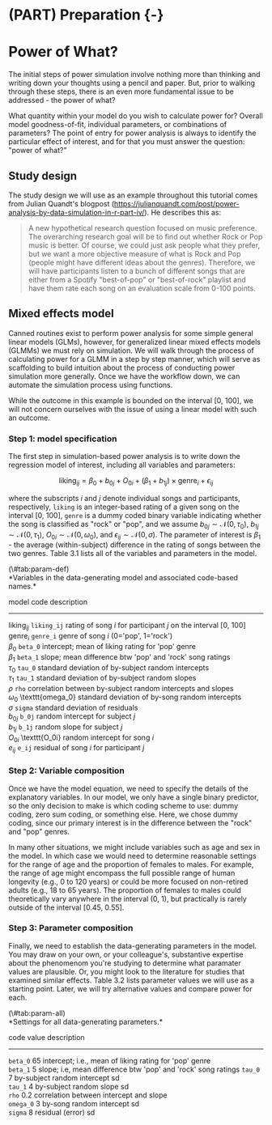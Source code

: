 


# (PART) Preparation {-}

# Power of What?

The initial steps of power simulation involve nothing more than thinking and writing down your thoughts using a pencil and paper. But, prior to walking through these steps, there is an even more fundamental issue to be addressed - the power of what?

What quantity within your model do you wish to calculate power for? Overall model goodness-of-fit, individual parameters, or combinations of parameters? The point of entry for power analysis is always to identify the particular effect of interest, and for that you must answer the question: "power of what?"

## Study design

The study design we will use as an example throughout this tutorial comes from Julian Quandt's blogpost (<https://julianquandt.com/post/power-analysis-by-data-simulation-in-r-part-iv/>). He describes this as:

> A new hypothetical research question focused on music preference. The overarching research goal will be to find out whether Rock or Pop music is better. Of course, we could just ask people what they prefer, but we want a more objective measure of what is Rock and Pop (people might have different ideas about the genres). Therefore, we will have participants listen to a bunch of different songs that are either from a Spotify "best-of-pop" or "best-of-rock" playlist and have them rate each song on an evaluation scale from 0-100 points. 

## Mixed effects model

Canned routines exist to perform power analysis for some simple general linear models (GLMs), however, for generalized linear mixed effects models (GLMMs) we must rely on simulation. We will walk through the process of calculating power for a GLMM in a step by step manner, which will serve as scaffolding to build intuition about the process of conducting power simulation more generally. Once we have the workflow down, we can automate the simulation process using functions. 

While the outcome in this example is bounded on the interval [0, 100], we will not concern ourselves with the issue of using a linear model with such an outcome. 


### Step 1: model specification

The first step in simulation-based power analysis is to write down the regression model of interest, including all variables and parameters:

$$
\textrm{liking}_{ij} = \beta_0 + b_{0j} + O_{0i} + (\beta_1 + b_{1j}) \times \textrm{genre}_i + \epsilon_{ij}
$$

where the subscripts $i$ and $j$ denote individual songs and participants, respectively, `liking` is an integer-based rating of a given song on the interval [0, 100], `genre` is a dummy coded binary variable indicating whether the song is classified as "rock" or "pop", and we assume $b_{0j} \sim \mathcal{N}(0, \tau_0)$, $b_{1j} \sim \mathcal{N}(0, \tau_1)$, $O_{0i} \sim \mathcal{N}(0, \omega_0)$, and $\epsilon_{ij} \sim \mathcal{N}(0, \sigma)$. The parameter of interest is $\beta_1$ - the average (within-subject) difference in the rating of songs between the two genres. Table 3.1 lists all of the variables and parameters in the model. 

<caption>(\#tab:param-def)</caption>

<div custom-style='Table Caption'>*Variables in the data-generating model and associated code-based names.*</div>


model                    code                   description                                                     
-----------------------  ---------------------  ----------------------------------------------------------------
$\textrm{liking}_{ij}$   $\texttt{liking_ij}$   rating of song $i$ for participant $j$ on the interval [0, 100] 
$\textrm{genre}_i$       $\texttt{genre_i}$     genre of song $i$ (0='pop', 1='rock')                           
$\beta_0$                $\texttt{beta_0}$      intercept; mean of liking rating for 'pop' genre                
$\beta_1$                $\texttt{beta_1}$      slope; mean difference btw 'pop' and 'rock' song ratings        
$\tau_0$                 $\texttt{tau_0}$       standard deviation of by-subject random intercepts              
$\tau_1$                 $\texttt{tau_1}$       standard deviation of by-subject random slopes                  
$\rho$                   $\texttt{rho}$         correlation between by-subject random intercepts and slopes     
$\omega_0$               \texttt{omega_0}       standard deviation of by-song random intercepts                 
$\sigma$                 $\texttt{sigma}$       standard deviation of residuals                                 
$b_{0j}$                 $\texttt{b_0j}$        random intercept for subject $j$                                
$b_{1j}$                 $\texttt{b_1j}$        random slope for subject $j$                                    
$O_{0i}$                 \texttt{O_0i}          random intercept for song $i$                                   
$e_{ij}$                 $\texttt{e_ij}$        residual of song $i$ for participant $j$                        

### Step 2: Variable composition

Once we have the model equation, we need to specify the details of the explanatory variables. In our model, we only have a single binary predictor, so the only decision to make is which coding scheme to use: dummy coding, zero sum coding, or something else. Here, we chose dummy coding, since our primary interest is in the difference between the "rock" and "pop" genres. 

In many other situations, we might include variables such as age and sex in the model. In which case we would need to determine reasonable settings for the range of age and the proportion of females to males. For example, the range of age might encompass the full possible range of human longevity (e.g., 0 to 120 years) or could be more focused on non-retired adults (e.g., 18 to 65 years). The proportion of females to males could theoretically vary anywhere in the interval (0, 1), but practically is rarely outside of the interval [0.45, 0.55].

### Step 3: Parameter composition

Finally, we need to establish the data-generating parameters in the model. You may draw on your own, or your colleague's, substantive expertise about the phenomenom you're studying to determine what paramater values are plausible. Or, you might look to the literature for studies that examined similar effects. Table 3.2 lists parameter values we will use as a starting point. Later, we will try alternative values and compare power for each.

<caption>(\#tab:param-all)</caption>

<div custom-style='Table Caption'>*Settings for all data-generating parameters.*</div>


code                 value   description                                                   
-------------------  ------  --------------------------------------------------------------
$\texttt{beta_0}$    65      intercept; i.e., mean of liking rating for 'pop' genre        
$\texttt{beta_1}$    5       slope; i.e, mean difference btw 'pop' and 'rock' song ratings 
$\texttt{tau_0}$     7       by-subject random intercept sd                                
$\texttt{tau_1}$     4       by-subject random slope sd                                    
$\texttt{rho}$       0.2     correlation between intercept and slope                       
$\texttt{omega_0}$   3       by-song random intercept sd                                   
$\texttt{sigma}$     8       residual (error) sd                                           
